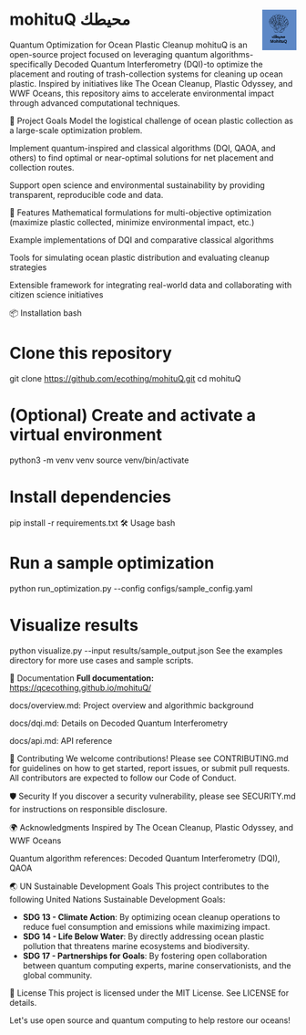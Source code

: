 # **mohituQ** **محيطك** <img src="docs/source/_static/images/mohituq_logo.png" alt="mohituQ Logo" width="60" align="right"/>

Quantum Optimization for Ocean Plastic Cleanup
mohituQ is an open-source project focused on leveraging quantum algorithms-specifically Decoded Quantum Interferometry (DQI)-to optimize the placement and routing of trash-collection systems for cleaning up ocean plastic. Inspired by initiatives like The Ocean Cleanup, Plastic Odyssey, and WWF Oceans, this repository aims to accelerate environmental impact through advanced computational techniques.

🌊 Project Goals
Model the logistical challenge of ocean plastic collection as a large-scale optimization problem.

Implement quantum-inspired and classical algorithms (DQI, QAOA, and others) to find optimal or near-optimal solutions for net placement and collection routes.

Support open science and environmental sustainability by providing transparent, reproducible code and data.

🚀 Features
Mathematical formulations for multi-objective optimization (maximize plastic collected, minimize environmental impact, etc.)

Example implementations of DQI and comparative classical algorithms

Tools for simulating ocean plastic distribution and evaluating cleanup strategies

Extensible framework for integrating real-world data and collaborating with citizen science initiatives

📦 Installation
bash
# Clone this repository
git clone https://github.com/ecothing/mohituQ.git
cd mohituQ

# (Optional) Create and activate a virtual environment
python3 -m venv venv
source venv/bin/activate

# Install dependencies
pip install -r requirements.txt
🛠️ Usage
bash
# Run a sample optimization
python run_optimization.py --config configs/sample_config.yaml

# Visualize results
python visualize.py --input results/sample_output.json
See the examples directory for more use cases and sample scripts.

📖 Documentation
**Full documentation:** https://qcecothing.github.io/mohituQ/

docs/overview.md: Project overview and algorithmic background

docs/dqi.md: Details on Decoded Quantum Interferometry

docs/api.md: API reference

🤝 Contributing
We welcome contributions! Please see CONTRIBUTING.md for guidelines on how to get started, report issues, or submit pull requests. All contributors are expected to follow our Code of Conduct.

🛡️ Security
If you discover a security vulnerability, please see SECURITY.md for instructions on responsible disclosure.

🌍 Acknowledgments
Inspired by The Ocean Cleanup, Plastic Odyssey, and WWF Oceans

Quantum algorithm references: Decoded Quantum Interferometry (DQI), QAOA

🌏 UN Sustainable Development Goals
This project contributes to the following United Nations Sustainable Development Goals:

- **SDG 13 - Climate Action**: By optimizing ocean cleanup operations to reduce fuel consumption and emissions while maximizing impact.
- **SDG 14 - Life Below Water**: By directly addressing ocean plastic pollution that threatens marine ecosystems and biodiversity.
- **SDG 17 - Partnerships for Goals**: By fostering open collaboration between quantum computing experts, marine conservationists, and the global community.

📢 License
This project is licensed under the MIT License. See LICENSE for details.

Let's use open source and quantum computing to help restore our oceans!
